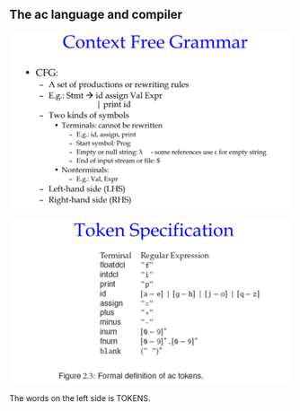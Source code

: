 ## The ac language and compiler

![](.\img\19.png)

![](.\img\20.png)

The words on the left side is TOKENS.

